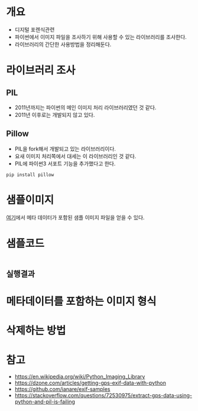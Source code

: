 
# 개요
- 디지털 포렌식관련
- 파이썬에서 이미지 파일을 조사하기 위해 사용할 수 있는 라이브러리를 조사한다. 
- 라이브러리의 간단한 사용방법을 정리해둔다. 

# 라이브러리 조사 
## PIL
- 2011년까지는 파이썬의 메인 이미지 처리 라이브러리였던 것 같다. 
- 2011년 이후로는 개발되지 않고 있다. 

## Pillow
- PIL을 fork해서 개발되고 있는 라이브러리이다. 
- 요새 이미지 처리쪽에서 대세는 이 라이브러리인 것 같다. 
- PIL에 파이썬3 서포트 기능을 추가했다고 한다. 

```
pip install pillow
```

# 샘플이미지 
[여기](https://github.com/ianare/exif-samples)에서 메타 데이터가 포함된 샘플 이미지 파일을 얻을 수 있다. 

# 샘플코드

```py

```

## 실행결과 


# 메타데이터를 포함하는 이미지 형식 


# 삭제하는 방법

# 참고 
- https://en.wikipedia.org/wiki/Python_Imaging_Library
- https://dzone.com/articles/getting-gps-exif-data-with-python
- https://github.com/ianare/exif-samples
- https://stackoverflow.com/questions/72530975/extract-gps-data-using-python-and-pil-is-failing